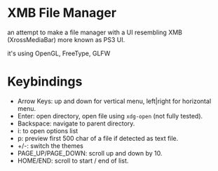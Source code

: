 # XMB File Manager

an attempt to make a file manager with a UI resembling XMB (XrossMediaBar) more known as PS3 UI.

it's using OpenGL, FreeType, GLFW

# Keybindings

- Arrow Keys: up and down for vertical menu, left|right for horizontal menu.
- Enter: open directory, open file using `xdg-open` (not fully tested).
- Backspace: navigate to parent directory.
- i: to open options list
- p: preview first 500 char of a file if detected as text file.
- +/-: switch the themes
- PAGE_UP/PAGE_DOWN: scroll up and down by 10.
- HOME/END: scroll to start / end of list.
